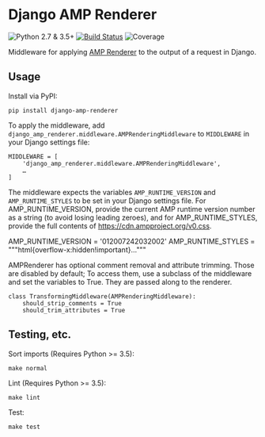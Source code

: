 # Django AMP Renderer

![Python 2.7 & 3.5+](https://img.shields.io/badge/python-2.7%20%7C%203.5%2B-blue) [![Build Status](https://travis-ci.com/chasefinch/django-amp-renderer.svg?branch=master)](https://travis-ci.com/chasefinch/amp-renderer) ![Coverage](https://img.shields.io/badge/coverage-0%25-red)

Middleware for applying [AMP Renderer](https://github.com/chasefinch/amp-renderer) to the output of a request in Django.

## Usage

Install via PyPI:
	
	pip install django-amp-renderer

To apply the middleware, add `django_amp_renderer.middleware.AMPRenderingMiddleware` to `MIDDLEWARE` in your Django settings file:

	MIDDLEWARE = [
	    'django_amp_renderer.middleware.AMPRenderingMiddleware',
	    …
	]

The middleware expects the variables `AMP_RUNTIME_VERSION` and `AMP_RUNTIME_STYLES` to be set in your Django settings file. For AMP_RUNTIME_VERSION, provide the current AMP runtime version number as a string (to avoid losing leading zeroes), and for AMP_RUNTIME_STYLES, provide the full contents of https://cdn.ampproject.org/v0.css.

AMP_RUNTIME_VERSION = '012007242032002'
AMP_RUNTIME_STYLES = """html{overflow-x:hidden!important}…"""

AMPRenderer has optional comment removal and attribute trimming. Those are disabled by default; To access them, use a subclass of the middleware and set the variables to True. They are passed along to the renderer.

	class TransformingMiddleware(AMPRenderingMiddleware):
	    should_strip_comments = True
	    should_trim_attributes = True

## Testing, etc.

Sort imports (Requires Python >= 3.5):

	make normal

Lint (Requires Python >= 3.5):

	make lint

Test:

	make test